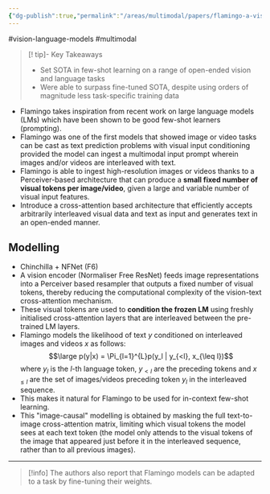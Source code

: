 ```yaml
---
{"dg-publish":true,"permalink":"/areas/multimodal/papers/flamingo-a-visual-language-model-for-few-shot-learning/"}
---
```


#vision-language-models #multimodal 

> [! tip]- Key Takeaways
> * Set SOTA in few-shot learning on a range of open-ended vision and language tasks
> * Were able to surpass fine-tuned SOTA, despite using orders of magnitude less task-specific training data

* Flamingo takes inspiration from recent work on large language models (LMs) which have been shown to be good few-shot learners (prompting). 
* Flamingo was one of the first models that showed image or video tasks can be cast as text prediction problems with visual input conditioning provided the model can ingest a multimodal input prompt wherein images and/or videos are interleaved with text.
* Flamingo is able to ingest high-resolution images or videos thanks to a Perceiver-based architecture that can produce a **small fixed number of visual tokens per image/video**, given a large and variable number of visual input features.
* Introduce a cross-attention based architecture that efficiently accepts arbitrarily interleaved visual data and text as input and generates text in an open-ended manner.
## Modelling
* Chinchilla + NFNet (F6)
* A vision encoder (Normaliser Free ResNet) feeds image representations into a Perceiver based resampler that outputs a fixed number of visual tokens, thereby reducing the computational complexity of the vision-text cross-attention mechanism.
* These visual tokens are used to **condition the frozen LM** using freshly initialised cross-attention layers that are interleaved between the pre-trained LM layers.
* Flamingo models the likelihood of text $y$ conditioned on interleaved images and videos $x$ as follows: $$\large p(y|x) = \Pi_{l=1}^{L}p(y_l | y_{<l}, x_{\leq l})$$where $y_l$ is the $l$-th language token, $y_{< l}$ are the preceding tokens and $x_{\leq l}$ are the set of images/videos preceding token $y_l$ in the interleaved sequence.
* This makes it natural for Flamingo to be used for in-context few-shot learning.
* This "image-causal" modelling is obtained by masking the full text-to-image cross-attention matrix, limiting which visual tokens the model sees at each text token (the model only attends to the visual tokens of the image that appeared just before it in the interleaved sequence, rather than to all previous images).
---
> [!info] The authors also report that Flamingo models can be adapted to a task by fine-tuning their weights. 

